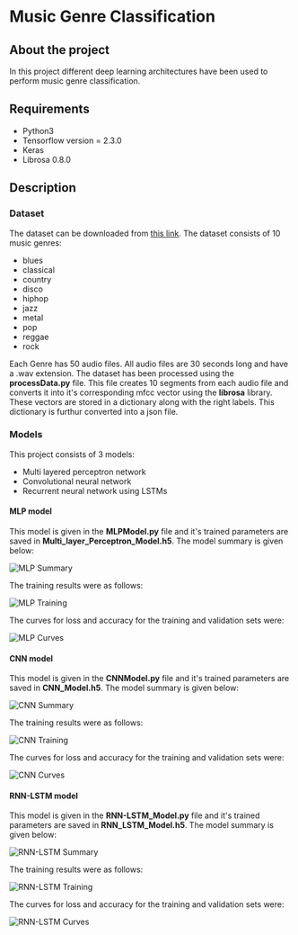 # Music Genre Classification

## About the project
In this project different deep learning architectures have been used to perform music genre classification.

## Requirements

* Python3
* Tensorflow version = 2.3.0
* Keras
* Librosa 0.8.0

## Description

### Dataset
The dataset can be downloaded from [this link](https://www.kaggle.com/andradaolteanu/gtzan-dataset-music-genre-classification). The dataset consists of 10 music genres:

 * blues
 * classical
 * country
 * disco
 * hiphop
 * jazz
 * metal
 * pop
 * reggae
 * rock

Each Genre has 50 audio files. All audio files are 30 seconds long and have a .wav extension.
The dataset has been processed using the __processData.py__ file. This file creates 10 segments from each audio file and converts it into it's corresponding mfcc vector using the __librosa__ library. These vectors are stored in a dictionary along with the right labels. This dictionary is furthur converted into a json file.

### Models
This project consists of 3 models:
* Multi layered perceptron network
* Convolutional neural network
* Recurrent neural network using LSTMs

#### MLP model
This model is given in the __MLPModel.py__ file and it's trained parameters are saved in __Multi_layer_Perceptron_Model.h5__. The model summary is given below: 

![MLP Summary](https://github.com/harsh-surya/Projects/blob/master/Music_Genre_Classification/MLP_Images/Model_Summary.png)

The training results were as follows:

![MLP Training](https://github.com/harsh-surya/Projects/blob/master/Music_Genre_Classification/MLP_Images/Training.png)

The curves for loss and accuracy for the training and validation sets were:

![MLP Curves](https://github.com/harsh-surya/Projects/blob/master/Music_Genre_Classification/MLP_Images/Curve.png)

#### CNN model
This model is given in the __CNNModel.py__ file and it's trained parameters are saved in __CNN_Model.h5__. The model summary is given below: 

![CNN Summary](https://github.com/harsh-surya/Projects/blob/master/Music_Genre_Classification/CNN_Images/Model_Summary.png)

The training results were as follows:

![CNN Training](https://github.com/harsh-surya/Projects/blob/master/Music_Genre_Classification/CNN_Images/Training.png)

The curves for loss and accuracy for the training and validation sets were:

![CNN Curves](https://github.com/harsh-surya/Projects/blob/master/Music_Genre_Classification/CNN_Images/Curve.png)

#### RNN-LSTM model
This model is given in the __RNN-LSTM_Model.py__ file and it's trained parameters are saved in __RNN_LSTM_Model.h5__. The model summary is given below: 

![RNN-LSTM Summary](https://github.com/harsh-surya/Projects/blob/master/Music_Genre_Classification/RNN_LSTM_Images/Model_Summary.png)

The training results were as follows:

![RNN-LSTM Training](https://github.com/harsh-surya/Projects/blob/master/Music_Genre_Classification/RNN_LSTM_Images/Training.png)

The curves for loss and accuracy for the training and validation sets were:

![RNN-LSTM Curves](https://github.com/harsh-surya/Projects/blob/master/Music_Genre_Classification/RNN_LSTM_Images/Curve.png)
